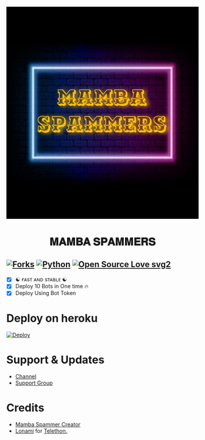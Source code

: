 <p align="center">
  <img src="./resources/photo_2024-02-25_19-21-26.jpg" alt="BOT-SPAM Logo">
</p>
<h1 align="center">
  <b>𝐌𝐀𝐌𝐁𝐀 𝐒𝐏𝐀𝐌𝐌𝐄𝐑𝐒</b>
</h1>

[![Forks](https://img.shields.io/github/forks/MrRizoel/Spambot?style=flat-square&color=orange)](https://github.com/FantasticSukhi/Spambot/fork)
[![Python](https://img.shields.io/badge/Python-v3.12.2-blue)](https://www.python.org/)
[![Open Source Love svg2](https://badges.frapsoft.com/os/v2/open-source.svg?v=90)](https://github.com/FantasticSukhi/SpamBot)   
----
 
- [x] ☯︎ ғᴀsᴛ ᴀɴᴅ sᴛᴀʙʟᴇ ☯︎
- [x] Deploy 10 Bots in One time 🔥
- [x] Deploy Using Bot Token 

# Deploy on heroku

[![Deploy](https://www.herokucdn.com/deploy/button.svg)](https://heroku.com/deploy?template=https://github.com/FantasticSukhi/Spambot)


# Support & Updates
* [Channel](https://t.me/Mamba_Updates)
* [Support Group](https://t.me/Mamba_Updates_Chat)

# Credits
* [Mamba Spammer Creator](https://github.com/FantasticSukhi)
* [Lonami](https://github.com/LonamiWebs/) for [Telethon.](https://github.com/LonamiWebs/Telethon)
